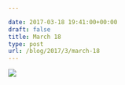 ```yaml
---

date: 2017-03-18 19:41:00+00:00
draft: false
title: March 18
type: post
url: /blog/2017/3/march-18
---
```


![](/images/2017-03-18-20173march-18/image-asset.jpeg)

